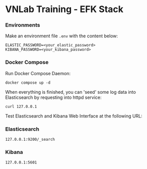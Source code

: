 # VNLab Training - EFK Stack
### Environments
Make an environment file `.env` with the content below:
```env
ELASTIC_PASSWORD=<your_elastic_password>
KIBANA_PASSWORD=<your_kibana_password>
```

### Docker Compose
Run Docker Compose Daemon:
```
docker compose up -d
```
When everything is finished, you can 'seed' some log data into Elasticsearch by requesting into httpd service:
```
curl 127.0.0.1
```
Test Elasticsearch and Kibana Web Interface at the following URL:
### Elasticsearch
`127.0.0.1:9200/_search`
### Kibana
`127.0.0.1:5601`
